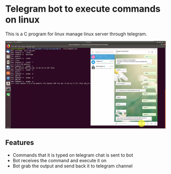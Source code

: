 # Telegram bot to execute commands on linux
This is a C program for linux manage linux server through telegram.

[![Watch the video](https://github.com/happyjongsoft/TelegramCommandBot/blob/master/Screenshot_TelegramCommandBot.png?raw=true)](https://www.youtube.com/watch?v=6EzYIuCphOc)
## Features
- Commands that it is typed on telegram chat is sent to bot
- Bot receives the command and execute it on
- Bot grab the output and send back it to telegram channel
